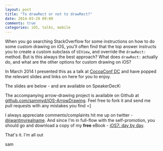 ```yaml
---
layout: post
title: "To drawRect or not to drawRect?"
date: 2014-03-29 09:09
comments: true
categories: iOS, talks, mobile
---
```


When you go searching StackOverflow for some instructions on how to do some
custom drawing on iOS, you'll often find that the top answer instructs you to
create a custom subclass of `UIView`, and override the `drawRect:` method. But
is this always the best approach? What does `drawRect:` actually do, and what
are the other options for custom drawing on iOS?

In March 2014 I presented this as a talk at [CocoaConf DC](http://cocoaconf.com/dc-2014/home)
and have popped the relevant slides and links on here for you to enjoy.

<!-- more -->


The slides are below - and are available on SpeakerDecK:

<script async class="speakerdeck-embed" data-id="f3625e10996f01313e53426a9381af41" data-ratio="1.77777777777778" src="//speakerdeck.com/assets/embed.js"></script>

The accompanying arrow-drawing project is available on Github at
[github.com/sammyd/iOS-ArrowDrawing](https://github.com/sammyd/iOS-ArrowDrawing).
Feel free to fork it and send me pull requests with any mistakes you find =]

I always appreciate comments/complaints hit me up on twitter -
[@iwantmyrealname](https://twitter.com/iwantmyrealname). And since I'm in
full-flow with the self-promotion, you should go and download a copy of my
__free__ eBook - [iOS7: day by day](https://leanpub.com/ios7daybyday).

That's it. I'm all out


sam
